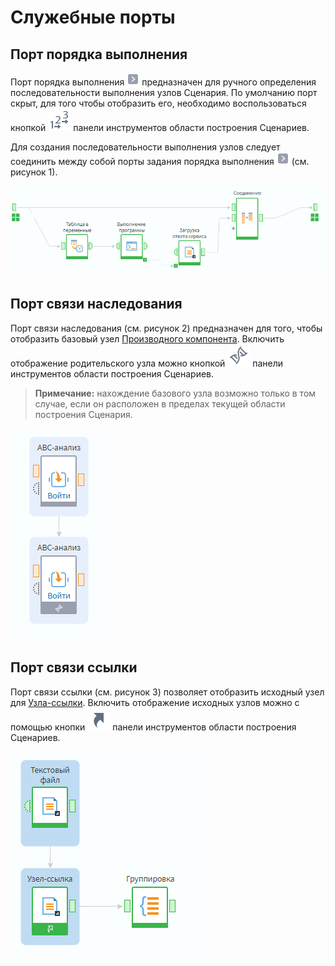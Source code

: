 # Служебные порты

## Порт порядка выполнения

Порт порядка выполнения ![](../../images/icons/ports/orderport_inactive.svg) предназначен для ручного определения последовательности выполнения узлов Сценария. По умолчанию порт скрыт, для того чтобы отобразить его, необходимо воспользоваться кнопкой ![](../../images/icons/toolbar-controls/order_default.svg) панели инструментов области построения Сценариев.

Для создания последовательности выполнения узлов следует соединить между собой порты задания порядка выполнения
![](../../images/icons/ports/orderport_inactive.svg)
(см. рисунок 1).

![Пример использования порта порядка выполнения.](service-port-1.png)

## Порт связи наследования

Порт связи наследования (см. рисунок 2) предназначен для того, чтобы отобразить базовый узел [Производного компонента](../derived-component.md). Включить отображение родительского узла можно кнопкой ![](../../images/icons/toolbar-controls/show-derived-nodes_default.svg) панели инструментов области построения Сценариев.

>**Примечание:** нахождение базового узла возможно только в том случае, если он расположен в пределах текущей области построения Сценария.

![Пример использования порта связи наследования.](service-port-2.png)

## Порт связи ссылки

Порт связи ссылки (см. рисунок 3) позволяет отобразить исходный узел для [Узла-ссылки](../../processors/control/unit-link.md). Включить отображение исходных узлов можно с помощью кнопки ![](../../images/icons/toolbar-controls_18x18/toolbar-controls_18x18_show-reference-links_default.svg) панели инструментов области построения Сценариев.

![Пример использования порта связи ссылки.](service-port-3.png)
